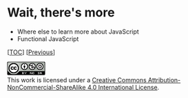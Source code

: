# Wait, there's more

-   Where else to learn more about JavaScript
-   Functional JavaScript

[[TOC](README.md "Table of Contents")]
[[Previous](doc/fp.md "Let's get functional")]

![CC BY-NC-SA 4.0](../image/cc.png "CC BY-NC-SA 4.0") \
This work is licensed under a [Creative Commons Attribution-NonCommercial-ShareAlike 4.0 International License](https://creativecommons.org/licenses/by-nc-sa/4.0/legalcode).
